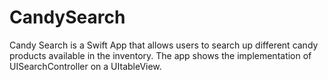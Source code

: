 # CandySearch
Candy Search is a Swift App that allows users to search up different candy products available in the inventory. The app shows the implementation of UISearchController on a UItableView.
